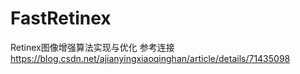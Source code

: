 # FastRetinex
Retinex图像增强算法实现与优化
参考连接 https://blog.csdn.net/ajianyingxiaoqinghan/article/details/71435098
